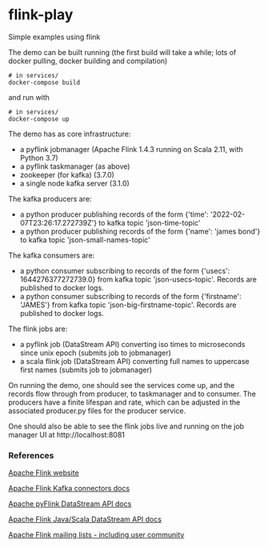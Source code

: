 # flink-play
Simple examples using flink

The demo can be built running (the first build will take a while; lots of docker pulling, docker building and compilation)
```
# in services/
docker-compose build
```

and run with
```
# in services/
docker-compose up
```

The demo has as core infrastructure:
- a pyflink jobmanager (Apache Flink 1.4.3 running on Scala 2.11, with Python 3.7)
- a pyflink taskmanager (as above)
- zookeeper (for kafka) (3.7.0)
- a single node kafka server (3.1.0)

The kafka producers are:
- a python producer publishing records of the form {'time': '2022-02-07T23:26:17.272739Z'} to kafka topic 'json-time-topic'
- a python producer publishing records of the form {'name': 'james bond'} to kafka topic 'json-small-names-topic'

The kafka consumers are:
- a python consumer subscribing to records of the form {'usecs': 1644276377272739.0} from kafka topic 'json-usecs-topic'. Records are published to docker logs.
- a python consumer subscribing to records of the form {'firstname': 'JAMES'} from kafka topic 'json-big-firstname-topic'. Records are published to docker logs.

The flink jobs are:
- a pyflink job (DataStream API) converting iso times to microseconds since unix epoch (submits job to jobmanager)
- a scala flink job (DataStream API) converting full names to uppercase first names (submits job to jobmanager)

On running the demo, one should see the services come up, and the records flow through from producer, to taskmanager and to consumer. The producers have a finite lifespan and rate, which can be adjusted in the associated producer.py files for the producer service.

One should also be able to see the flink jobs live and running on the job manager UI at http://localhost:8081

### References

[Apache Flink website](https://flink.apache.org/)

[Apache Flink Kafka connectors docs](https://nightlies.apache.org/flink/flink-docs-release-1.14/docs/connectors/datastream/kafka/)

[Apache pyFlink DataStream API docs](https://nightlies.apache.org/flink/flink-docs-release-1.14/docs/dev/python/datastream_tutorial/)

[Apache Flink Java/Scala DataStream API docs](https://nightlies.apache.org/flink/flink-docs-release-1.14/docs/dev/datastream/overview/)

[Apache Flink mailing lists - including user community](https://flink.apache.org/community.html#mailing-lists)